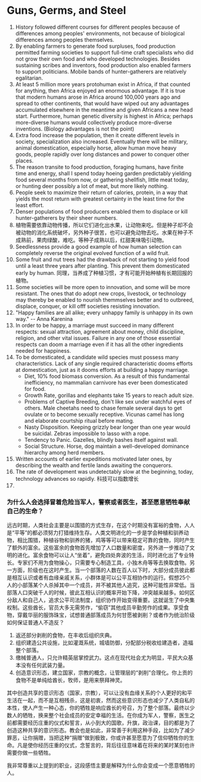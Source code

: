 # Guns, Germs, and Steel

1. History followed different courses for different peoples because of differences among peoples' environments, not because of biological differences among peoples themselves.
2. By enabling farmers to generate food surpluses, food production permitted farming societies to support full-time craft specialists who did not grow their own food and who developed technologies. Besides sustaining scribes and inventors, food production also enabled farmers to support politicians. Mobile bands of hunter-gatherers are relatively egalitarian.
3. At least 5 million more years protohuman exist in Africa, if that counted for anything, then Africa enjoyed an enormous advantage. If it is true that modern humans arose in Africa around 100,000 years ago and spread to other continents, that would have wiped out any advantages accumulated elsewhere in the meantime and given Africans a new head start. Furthermore, human genetic diversity is highest in Africa; perhaps more-diverse humans would collectively produce more-diverse inventions. (Biology advantages is not the point)
4. Extra food increase the population, then it create different levels in society, specialization also increased. Eventually there will be military, animal domestication, especially horse, allow human move heavy goods, people rapidly over long distances and power to conquer other places. 
5. The reason transite to food production, foraging humans, have finite time and energy, shall I spend today hoeing garden predictably yielding food several months from now, or gathering shellfish, little meat today, or hunting deer possibly a lot of meat, but more likely nothing. 
6. People seek to maximize their return of calories, protein, in a way that yields the most return with greatest certainty in the least time for the least effort.
7. Denser populations of food producers enabled them to displace or kill hunter-gatherers by their sheer numbers. 
8. 植物需要依靠动物传播，所以它们进化出水果，让动物来吃。但是种子却不会被动物的消化系统破坏，另外种子很苦，也可以避免动物去吃。水果在种子不成熟前，果肉绿酸，难吃。等种子成熟以后，红甜美味吸引动物。
9. Seedlessness provide a good example of how human selection can completely reverse the original evolved function of a wild fruit. 
10. Some fruit and nut trees had the drawback of not starting to yield food until a least three years after planting. This prevent them domesticated early by human. 同理，当养成了种植习惯，才有可能开始种植有长期回报的植物。
11. Some societies will be more open to innovation, and some will be more resistant. The ones that do adopt new crops, livestock, or technology may thereby be enabled to nourish themmselves better and to outbreed, displace, conquer, or kill offf societies resisting innovation. 
12. "Happy families are all alike; every unhappy family is unhappy in its own way." -- Anna Karenina
13. In order to be happy, a marriage must succeed in many different respects: sexual attraction, agreement about money, child discipline, religion, and other vital issues. Failure in any one of those essential respects can doom a marriage even if it has all the other ingredients needed for happiness. 
14. To be domesticated, a candidate wild species must possess many characteristics. Lack of any single required characteristic dooms efforts at domestication, just as it dooms efforts at building a happy marriage.
    - Diet, 10% food biomass conversion. As a result of this fundamental inefficiency, no mammalian carnivore has ever been domesticated for food. 
    - Growth Rate, gorillas and elephants take 15 years to reach adult size. 
    - Problems of Captive Breeding, don't like sex under watchful eyes of others. Male cheetahs need to chase female several days to get ovulate or to become sexually receptive. Vicunas camel has long and elaborate courtship ritual before mating.
    - Nasty Disposition. Keeping grizzly bear longer than one year would be suicidal. Zebras impossible to lasso with a rope. 
    - Tendency to Panic. Gazelles, blindly bashes itself against wall. 
    - Social Structure. Horse, dog maintain a well-developed dominance hierarchy among herd members. 
15. Written accounts of earlier expeditions motivated later ones, by describing the wealth and fertile lands awaiting the conquerors. 
16. The rate of development was undetectably slow at the beginning, today, technology advances so rapidly. 科技可以指数增长
17. 
### 为什么人会选择冒着危险当军人，警察或者医生，甚至愿意牺牲奉献自己的生命？

远古时期，人类社会主要是以围猎的方式生存，在这个时期没有富裕的食物，人人是“平等”的都必须努力打猎维持生存。人类文明进化的一步是学会种植和驯养动物，相比围猎，种植谷物和驯养的猪，鸡等等可以带来稳定可靠的食物，同时产生了额外的富余。这些富余的食物首先增加了人口数量和密度，另外进一步推动了文明的进化。富余食物可以让人“坐着”，避免四处奔波的生活，同时进化出了专业特长。专家们不用为食物操心，只需要专心制造工具，小独木舟等等去换取食物。另一方面，阶级也在这时产生。当一个部落的人数在百人以下时，大部分成员彼此都是相互认识或者有血缘亲戚关系，小群体是可以公平互相协作的运行。假想25个人的小部落某个人杀掉其中一个成员，并不被其他人追究，这种可能性非常低。当部落人口突破千人的时候，彼此互相认识的概率开始下降，冲突越来越多。如何区分敌人和自己人，追求公平司法制度，组织协作开始变得重要。这就诞生了中央集权制。这些酋长，官员大多无需劳作，“偷窃”其他成员辛勤劳作的成果。享受食物，穿戴华丽的服饰珠宝，试想普通部落成员为何甘愿被剥削？或者作为统治阶级如何保证普通人不造反？

1. 返还部分剥削的食物，在丰收后组织庆典。
2. 组织建造公共设施，比如灌溉系统，城墙防御，分配部分税收给建造者，造福整个部落。
3. 缴械普通人，只允许精英层掌控武力。这点在现代社会尤为明显，平民大众基本没有任何武装力量。
4. 创造意识形态，建立国家，宗教的概念，让管理层的“剥削”合理化。你上贡的食物不是单纯给酋长，牧师，是用来祭拜神灵。

其中创造共享的意识形态（国家，宗教），可以让没有血缘关系的个人更好的和平生活在一起，而不是互相残杀，这是初衷，然而这些意识形态也减少了人类自私的本性，使人产生一种心态，你的牺牲是响应酋长的号召，为了整个部落。最终以少数人的牺牲，换来整个社会成员的安定幸福的生活。在你成为军人，警察，医生之前都需要经历庄重的仪式和誓言，从小到大的国歌，升旗，政治课，目的都是为了创造这种共享的意识形态。教会也是如此，非常善于利用这种手段，比如为了减少罪恶，让你捐赠，当把这种“捐赠”做到极致，你或许甚至愿意为了信仰牺牲你的生命。凡是使你经历庄重的仪式，念誓言的，背后往往意味着在将来的某时某刻也许需要你做一些牺牲。

我非常尊重以上提到的职业，这段感悟主要是解释为什么你会变成一个愿意牺牲的人。






